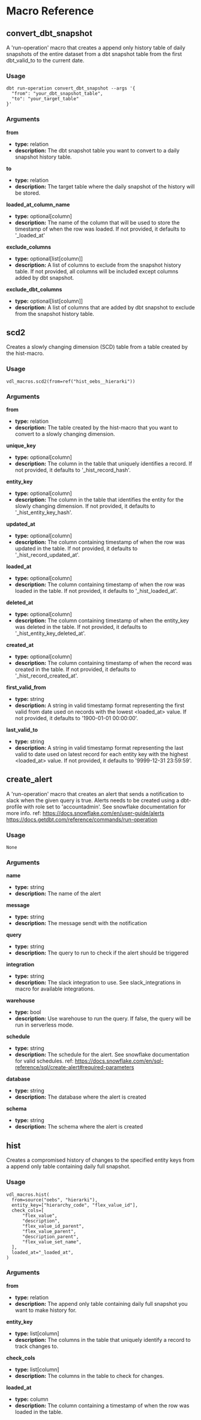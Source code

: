 # Macro Reference

## convert_dbt_snapshot

A 'run-operation' macro that creates a append only history table of daily snapshots of the entire dataset from a dbt snapshot table from the first dbt_valid_to to the current date.

### Usage

```
dbt run-operation convert_dbt_snapshot --args '{
  "from": "your_dbt_snapshot_table",
  "to": "your_target_table"
}'
```

### Arguments

**from**
 - **type:** relation
 - **description:** The dbt snapshot table you want to convert to a daily snapshot history table.

**to**
 - **type:** relation
 - **description:** The target table where the daily snapshot of the history will be stored.

**loaded_at_column_name**
 - **type:** optional[column]
 - **description:** The name of the column that will be used to store the timestamp of when the row was loaded. If not provided, it defaults to '_loaded_at'

**exclude_columns**
 - **type:** optional[list[column]]
 - **description:** A list of columns to exclude from the snapshot history table. If not provided, all columns will be included except columns added by dbt snapshot.

**exclude_dbt_columns**
 - **type:** optional[list[column]]
 - **description:** A list of columns that are added by dbt snapshot to exclude from the snapshot history table.


## scd2

Creates a slowly changing dimension (SCD) table from a table created by the hist-macro.

### Usage

```
vdl_macros.scd2(from=ref("hist_oebs__hierarki"))
```

### Arguments

**from**
 - **type:** relation
 - **description:** The table created by the hist-macro that you want to convert to a slowly changing dimension.

**unique_key**
 - **type:** optional[column]
 - **description:** The column in the <from> table that uniquely identifies a record. If not provided, it defaults to '_hist_record_hash'.

**entity_key**
 - **type:** optional[column]
 - **description:** The column in the <from> table that identifies the entity for the slowly changing dimension. If not provided, it defaults to '_hist_entity_key_hash'.

**updated_at**
 - **type:** optional[column]
 - **description:** The column containing timestamp of when the row was updated in the <from> table. If not provided, it defaults to '_hist_record_updated_at'.

**loaded_at**
 - **type:** optional[column]
 - **description:** The column containing timestamp of when the row was loaded in the <from> table. If not provided, it defaults to '_hist_loaded_at'.

**deleted_at**
 - **type:** optional[column]
 - **description:** The column containing timestamp of when the entity_key was deleted in the <from> table. If not provided, it defaults to '_hist_entity_key_deleted_at'.

**created_at**
 - **type:** optional[column]
 - **description:** The column containing timestamp of when the record was created in the <from> table. If not provided, it defaults to '_hist_record_created_at'.

**first_valid_from**
 - **type:** string
 - **description:** A string in valid timestamp format representing the first valid from date used on records with the lowest <loaded_at> value. If not provided, it defaults to '1900-01-01 00:00:00'.

**last_valid_to**
 - **type:** string
 - **description:** A string in valid timestamp format representing the last valid to date used on latest record for each entity key with the highest <loaded_at> value. If not provided, it defaults to '9999-12-31 23:59:59'.


## create_alert

A 'run-operation' macro that creates an alert that sends a notification to slack when the given query is true. Alerts needs to be created using a dbt-profile with role set to 'accountadmin'. See snowflake documentation for more info. ref: https://docs.snowflake.com/en/user-guide/alerts https://docs.getdbt.com/reference/commands/run-operation

### Usage

```
None
```

### Arguments

**name**
 - **type:** string
 - **description:** The name of the alert

**message**
 - **type:** string
 - **description:** The message sendt with the notification

**query**
 - **type:** string
 - **description:** The query to run to check if the alert should be triggered

**integration**
 - **type:** string
 - **description:** The slack integration to use. See slack_integrations in macro for available integrations.

**warehouse**
 - **type:** bool
 - **description:** Use warehouse to run the query. If false, the query will be run in serverless mode.

**schedule**
 - **type:** string
 - **description:** The schedule for the alert. See snowflake documentation for valid schedules. ref: https://docs.snowflake.com/en/sql-reference/sql/create-alert#required-parameters

**database**
 - **type:** string
 - **description:** The database where the alert is created

**schema**
 - **type:** string
 - **description:** The schema where the alert is created


## hist

Creates a compromised history of changes to the specified entity keys from a append only table containing daily full snapshot.

### Usage

```
vdl_macros.hist(
  from=source("oebs", "hierarki"),
  entity_key=["hierarchy_code", "flex_value_id"],
  check_cols=[
      "flex_value",
      "description",
      "flex_value_id_parent",
      "flex_value_parent",
      "description_parent",
      "flex_value_set_name",
  ],
  loaded_at="_loaded_at",
)
```

### Arguments

**from**
 - **type:** relation
 - **description:** The append only table containing daily full snapshot you want to make history for.

**entity_key**
 - **type:** list[column]
 - **description:** The columns in the <from> table that uniquely identify a record to track changes to.

**check_cols**
 - **type:** list[column]
 - **description:** The columns in the <from> table to check for changes.

**loaded_at**
 - **type:** column
 - **description:** The column containing a timestamp of when the row was loaded in the <from> table.


